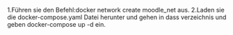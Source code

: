 1.Führen sie den Befehl:docker network create moodle_net aus.
2.Laden sie die docker-compose.yaml Datei herunter und gehen in dass verzeichnis und geben docker-compose up -d ein.


